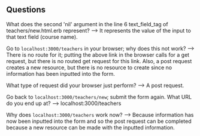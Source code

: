 ## Questions

What does the second 'nil' argument in the line 6 text_field_tag of teachers/new.html.erb represent?
--> It represents the value of the input to that text field (course name).

Go to `localhost:3000/teachers` in your browser; why does this not work?
--> There is no route for it; putting the above link in the browser calls for a get request, but there is no routed get request for this link. Also, a post request creates a new resource, but there is no resource to create since no information has been inputted into the form.

What type of request did your browser just perform?
--> A post request.

Go back to `localhost:3000/teachers/new`; submit the form again. What URL do you end up at?
--> localhost:3000/teachers

Why does `localhost:3000/teachers` work now?
--> Because information has now been inputted into the form and so the post request can be completed because a new resource can be made with the inputted information.